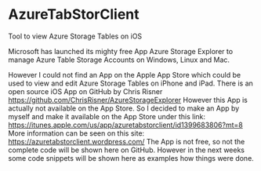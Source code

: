 # AzureTabStorClient
Tool to view Azure Storage Tables on iOS

Microsoft has launched its mighty free App Azure Storage Explorer to manage Azure Table Storage Accounts on Windows, Linux and Mac.

However I could not find an App on the Apple App Store which could be used to view and edit Azure Storage Tables on iPhone and iPad.
There is an open source iOS App on GitHub by Chris Risner
https://github.com/ChrisRisner/AzureStorageExplorer 
However this App is actually not available on the App Store. 
So I decided to make an App by myself and make it available on the App Store under this link: https://itunes.apple.com/us/app/azuretabstorclient/id1399683806?mt=8 
More information can be seen on this site:
https://azuretabstorclient.wordpress.com/
The App is not free, so  not the complete code will be shown here on GitHub.
However in the next weeks some code snippets will be shown here as examples how things were done.

